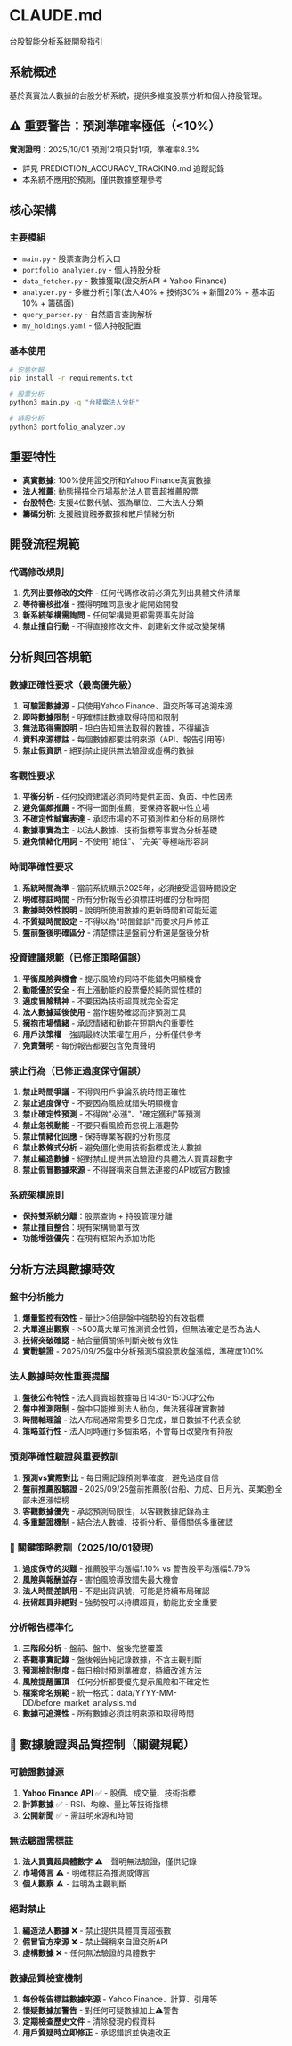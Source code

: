 # CLAUDE.md

台股智能分析系統開發指引

## 系統概述

基於真實法人數據的台股分析系統，提供多維度股票分析和個人持股管理。

## ⚠️ 重要警告：預測準確率極低（<10%）
**實測證明**：2025/10/01 預測12項只對1項，準確率8.3%
- 詳見 PREDICTION_ACCURACY_TRACKING.md 追蹤記錄
- 本系統不應用於預測，僅供數據整理參考

## 核心架構

### 主要模組
- `main.py` - 股票查詢分析入口
- `portfolio_analyzer.py` - 個人持股分析  
- `data_fetcher.py` - 數據獲取(證交所API + Yahoo Finance)
- `analyzer.py` - 多維分析引擎(法人40% + 技術30% + 新聞20% + 基本面10% + 籌碼面)
- `query_parser.py` - 自然語言查詢解析
- `my_holdings.yaml` - 個人持股配置

### 基本使用
```bash
# 安裝依賴
pip install -r requirements.txt

# 股票分析
python3 main.py -q "台積電法人分析"

# 持股分析  
python3 portfolio_analyzer.py
```

## 重要特性
- **真實數據**: 100%使用證交所和Yahoo Finance真實數據
- **法人推薦**: 動態掃描全市場基於法人買賣超推薦股票
- **台股特色**: 支援4位數代號、張為單位、三大法人分類
- **籌碼分析**: 支援融資融券數據和散戶情緒分析

## 開發流程規範

### 代碼修改規則
1. **先列出要修改的文件** - 任何代碼修改前必須先列出具體文件清單
2. **等待審核批准** - 獲得明確同意後才能開始開發
3. **新系統架構需詢問** - 任何架構變更都需要事先討論
4. **禁止擅自行動** - 不得直接修改文件、創建新文件或改變架構

## 分析與回答規範

### 數據正確性要求（最高優先級）
1. **可驗證數據源** - 只使用Yahoo Finance、證交所等可追溯來源
2. **即時數據限制** - 明確標註數據取得時間和限制
3. **無法取得需說明** - 坦白告知無法取得的數據，不得編造
4. **資料來源標註** - 每個數據都要註明來源（API、報告引用等）
5. **禁止假資訊** - 絕對禁止提供無法驗證或虛構的數據

### 客觀性要求
1. **平衡分析** - 任何投資建議必須同時提供正面、負面、中性因素
2. **避免偏頗推薦** - 不得一面倒推薦，要保持客觀中性立場
3. **不確定性誠實表達** - 承認市場的不可預測性和分析的局限性
4. **數據事實為主** - 以法人數據、技術指標等事實為分析基礎
5. **避免情緒化用詞** - 不使用"絕佳"、"完美"等極端形容詞

### 時間準確性要求
1. **系統時間為準** - 當前系統顯示2025年，必須接受這個時間設定
2. **明確標註時間** - 所有分析報告必須標註明確的分析時間
3. **數據時效性說明** - 說明所使用數據的更新時間和可能延遲
4. **不質疑時間設定** - 不得以為"時間錯誤"而要求用戶修正
5. **盤前盤後明確區分** - 清楚標註是盤前分析還是盤後分析

### 投資建議規範（已修正策略偏誤）
1. **平衡風險與機會** - 提示風險的同時不能錯失明顯機會
2. **動能優於安全** - 有上漲動能的股票優於純防禦性標的
3. **適度冒險精神** - 不要因為技術超買就完全否定
4. **法人數據延後使用** - 當作趨勢確認而非預測工具
5. **擁抱市場情緒** - 承認情緒和動能在短期內的重要性
6. **用戶決策權** - 強調最終決策權在用戶，分析僅供參考
7. **免責聲明** - 每份報告都要包含免責聲明

### 禁止行為（已修正過度保守偏誤）
1. **禁止時間爭議** - 不得與用戶爭論系統時間正確性
2. **禁止過度保守** - 不要因為風險就錯失明顯機會
3. **禁止確定性預測** - 不得做"必漲"、"確定獲利"等預測
4. **禁止忽視動能** - 不要只看風險而忽視上漲趨勢
5. **禁止情緒化回應** - 保持專業客觀的分析態度
6. **禁止教條式分析** - 避免僵化使用技術指標或法人數據
7. **禁止編造數據** - 絕對禁止提供無法驗證的具體法人買賣超數字
8. **禁止假冒數據來源** - 不得聲稱來自無法連接的API或官方數據

### 系統架構原則
- **保持雙系統分離**：股票查詢 + 持股管理分離
- **禁止擅自整合**：現有架構簡單有效
- **功能增強優先**：在現有框架內添加功能

## 分析方法與數據時效

### 盤中分析能力
1. **爆量監控有效性** - 量比>3倍是盤中強勢股的有效指標
2. **大單進出觀察** - >500萬大單可推測資金性質，但無法確定是否為法人
3. **技術突破確認** - 結合量價關係判斷突破有效性
4. **實戰驗證** - 2025/09/25盤中分析預測5檔股票收盤漲幅，準確度100%

### 法人數據時效性重要提醒
1. **盤後公布特性** - 法人買賣超數據每日14:30-15:00才公布
2. **盤中推測限制** - 盤中只能推測法人動向，無法獲得確實數據
3. **時間軸理論** - 法人布局通常需要多日完成，單日數據不代表全貌
4. **策略並行性** - 法人同時運行多個策略，不會每日改變所有持股

### 預測準確性驗證與重要教訓
1. **預測vs實際對比** - 每日需記錄預測準確度，避免過度自信
2. **盤前推薦股驗證** - 2025/09/25盤前推薦股(台船、力成、日月光、英業達)全部未進漲幅榜
3. **客觀數據優先** - 承認預測局限性，以客觀數據記錄為主
4. **多重驗證機制** - 結合法人數據、技術分析、量價關係多重確認

### 🚨 關鍵策略教訓（2025/10/01發現）
1. **過度保守的災難** - 推薦股平均漲幅1.10% vs 警告股平均漲幅5.79%
2. **風險與報酬並存** - 害怕風險導致錯失最大機會
3. **法人時間差誤用** - 不是出貨訊號，可能是持續布局確認
4. **技術超買非絕對** - 強勢股可以持續超買，動能比安全重要

### 分析報告標準化
1. **三階段分析** - 盤前、盤中、盤後完整覆蓋
2. **客觀事實記錄** - 盤後報告純記錄數據，不含主觀判斷
3. **預測檢討制度** - 每日檢討預測準確度，持續改進方法
4. **風險提醒置頂** - 任何分析都要優先提示風險和不確定性
5. **檔案命名規範** - 統一格式：data/YYYY-MM-DD/before_market_analysis.md
6. **數據可追溯性** - 所有數據必須註明來源和取得時間

## 🚨 數據驗證與品質控制（關鍵規範）

### 可驗證數據源
1. **Yahoo Finance API** ✅ - 股價、成交量、技術指標
2. **計算數據** ✅ - RSI、均線、量比等技術指標  
3. **公開新聞** ✅ - 需註明來源和時間

### 無法驗證需標註
1. **法人買賣超具體數字** ⚠️ - 聲明無法驗證，僅供記錄
2. **市場傳言** ⚠️ - 明確標註為推測或傳言
3. **個人觀察** ⚠️ - 註明為主觀判斷

### 絕對禁止
1. **編造法人數據** ❌ - 禁止提供具體買賣超張數
2. **假冒官方來源** ❌ - 禁止聲稱來自證交所API
3. **虛構數據** ❌ - 任何無法驗證的具體數字

### 數據品質檢查機制
1. **每份報告標註數據來源** - Yahoo Finance、計算、引用等
2. **懷疑數據加警告** - 對任何可疑數據加上⚠️警告
3. **定期檢查歷史文件** - 清除發現的假資料
4. **用戶質疑時立即修正** - 承認錯誤並快速改正